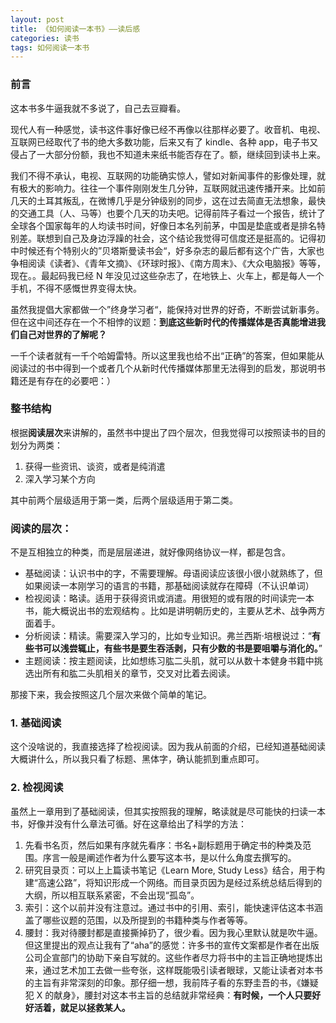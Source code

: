```yaml
---
layout: post
title: 《如何阅读一本书》——读后感
categories: 读书
tags: 如何阅读一本书
---
```


### 前言

这本书多牛逼我就不多说了，自己去豆瓣看。

现代人有一种感觉，读书这件事好像已经不再像以往那样必要了。收音机、电视、互联网已经取代了书的绝大多数功能，后来又有了 kindle、各种 app，电子书又侵占了一大部分份额，我也不知道未来纸书能否存在了。额，继续回到读书上来。

我们不得不承认，电视、互联网的功能确实惊人，譬如对新闻事件的影像处理，就有极大的影响力。往往一个事件刚刚发生几分钟，互联网就迅速传播开来。比如前几天的土耳其叛乱，在微博几乎是分钟级别的同步，这在过去简直无法想象，最快的交通工具（人、马等）也要个几天的功夫吧。记得前阵子看过一个报告，统计了全球各个国家每年的人均读书时间，好像日本名列前茅，中国是垫底或者是排名特别差。联想到自己及身边浮躁的社会，这个结论我觉得可信度还是挺高的。记得初中时候还有个特别火的”贝塔斯曼读书会“，好多杂志的最后都有这个广告，大家也争相阅读《读者》、《青年文摘》、《环球时报》、《南方周末》、《大众电脑报》等等，现在。。最起码我已经 N 年没见过这些杂志了，在地铁上、火车上，都是每人一个手机，不得不感慨世界变得太快。

虽然我提倡大家都做一个”终身学习者“，能保持对世界的好奇，不断尝试新事务。但在这中间还存在一个不相悖的议题：**到底这些新时代的传播媒体是否真能增进我们自己对世界的了解呢？**

一千个读者就有一千个哈姆雷特。所以这里我也给不出“正确”的答案，但如果能从阅读过的书中得到一个或者几个从新时代传播媒体那里无法得到的启发，那说明书籍还是有存在的必要吧：）

### 整书结构

根据**阅读层次**来讲解的，虽然书中提出了四个层次，但我觉得可以按照读书的目的划分为两类：

1. 获得一些资讯、谈资，或者是纯消遣
2. 深入学习某个方向

其中前两个层级适用于第一类，后两个层级适用于第二类。

### 阅读的层次：

不是互相独立的种类，而是层层递进，就好像网络协议一样，都是包含。

* 基础阅读：认识书中的字，不需要理解。母语阅读应该很小很小就熟练了，但如果阅读一本刚学习的语言的书籍，那基础阅读就存在障碍（不认识单词）
* 检视阅读：略读。适用于获得资讯或消遣。用很短的或有限的时间读完一本书，能大概说出书的宏观结构 。比如是讲明朝历史的，主要从艺术、战争两方面着手。
* 分析阅读：精读。需要深入学习的，比如专业知识。弗兰西斯·培根说过：“**有些书可以浅尝辄止，有些书是要生吞活剥，只有少数的书是要咀嚼与消化的。**”
* 主题阅读：按主题阅读，比如想练习肱二头肌，就可以从数十本健身书籍中挑选出所有和肱二头肌相关的章节，交叉对比着去阅读。

那接下来，我会按照这几个层次来做个简单的笔记。

### 1. 基础阅读

这个没啥说的，我直接选择了检视阅读。因为我从前面的介绍，已经知道基础阅读大概讲什么，所以我只看了标题、黑体字，确认能抓到重点即可。

### 2. 检视阅读

虽然上一章用到了基础阅读，但其实按照我的理解，略读就是尽可能快的扫读一本书，好像并没有什么章法可循。好在这章给出了科学的方法：

1. 先看书名页，然后如果有序就先看序：书名+副标题用于确定书的种类及范围。序言一般是阐述作者为什么要写这本书，是以什么角度去撰写的。
2. 研究目录页：可以上上篇读书笔记《Learn More, Study Less》结合，用于构建“高速公路”，将知识形成一个网络。而目录页因为是经过系统总结后得到的大纲，所以相互联系紧密，不会出现“孤岛”。
3. 索引：这个以前并没有注意过。通过书中的引用、索引，能快速评估这本书涵盖了哪些议题的范围，以及所提到的书籍种类与作者等等。
4. 腰封：我对待腰封都是直接撕掉扔了，很少看。因为我心里默认就是吹牛逼。但这里提出的观点让我有了“aha”的感觉：许多书的宣传文案都是作者在出版公司企宣部门的协助下亲自写就的。这些作者尽力将书中的主旨正确地提炼出来，通过艺术加工去做一些夸张，这样既能吸引读者眼球，又能让读者对本书的主旨有非常深刻的印象。那仔细一想，我前阵子看的东野圭吾的书，《嫌疑犯 X 的献身》，腰封对这本书主旨的总结就非常经典：**有时候，一个人只要好好活着，就足以拯救某人。**
